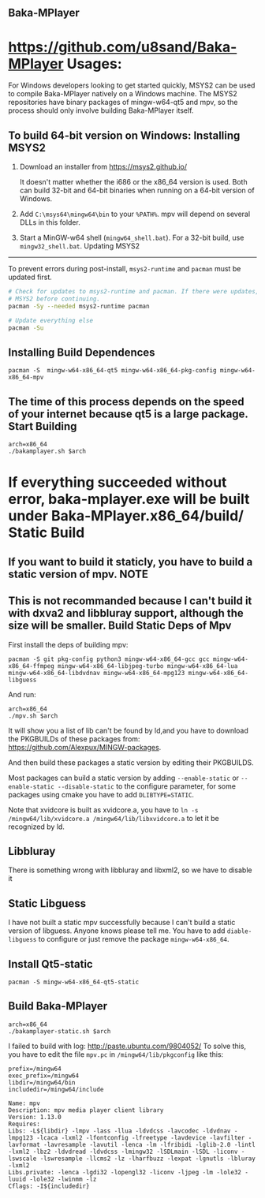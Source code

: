 Baka-MPlayer
------------
https://github.com/u8sand/Baka-MPlayer
Usages:
=======
For Windows developers looking to get started quickly, MSYS2 can be used to compile Baka-MPlayer natively on a Windows machine. The MSYS2 repositories have binary packages of mingw-w64-qt5 and mpv, so the process should only involve building Baka-MPlayer itself.

To build 64-bit version on Windows:
Installing MSYS2
----------------
1. Download an installer from https://msys2.github.io/

   It doesn't matter whether the i686 or the x86_64 version is used. Both can
   build 32-bit and 64-bit binaries when running on a 64-bit version of Windows.

2. Add ``C:\msys64\mingw64\bin`` to your ``%PATH%``. mpv will depend on several
   DLLs in this folder.

3. Start a MinGW-w64 shell (``mingw64_shell.bat``). For a 32-bit build, use
   ``mingw32_shell.bat``.
Updating MSYS2
--------------

To prevent errors during post-install, ``msys2-runtime`` and ``pacman`` must be
updated first.

```bash
# Check for updates to msys2-runtime and pacman. If there were updates, restart
# MSYS2 before continuing.
pacman -Sy --needed msys2-runtime pacman

# Update everything else
pacman -Su
```
Installing Build Dependences
----------------------
```
pacman -S  mingw-w64-x86_64-qt5 mingw-w64-x86_64-pkg-config mingw-w64-x86_64-mpv
```
The time of this process depends on the speed of your internet because qt5 is a large package.
Start Building
--------------
```
arch=x86_64
./bakamplayer.sh $arch
```
If everything succeeded without error, baka-mplayer.exe will be built under Baka-MPlayer.x86_64/build/
Static Build
============
If you want to build it staticly, you have to build a static version of mpv.
NOTE
----
This is not recommanded because I can't build it with dxva2 and libbluray support, although the size will be smaller.
Build Static Deps of Mpv
------------------------
First install the deps of building mpv:
```
pacman -S git pkg-config python3 mingw-w64-x86_64-gcc gcc mingw-w64-x86_64-ffmpeg mingw-w64-x86_64-libjpeg-turbo mingw-w64-x86_64-lua mingw-w64-x86_64-libdvdnav mingw-w64-x86_64-mpg123 mingw-w64-x86_64-libguess
```
And run:
```
arch=x86_64
./mpv.sh $arch
```
It will show you a list of lib can't be found by ld,and you have to download the PKGBUILDs of these packages from: https://github.com/Alexpux/MINGW-packages.

And then build these packages a static version by editing their PKGBUILDS.

Most packages can build a static version by adding ```--enable-static``` or ```--enable-static --disable-static``` to the configure parameter, for some packages using cmake you have to add ```DLIBTYPE=STATIC```.

Note that xvidcore is built as xvidcore.a, you have to ```ln -s /mingw64/lib/xvidcore.a /mingw64/lib/libxvidcore.a``` to let it be recognized by ld.

Libbluray
---------
There is something wrong with libbluray and libxml2, so we have to disable it

Static Libguess
---------------
I have not built a static mpv successfully because I can't build a static version of libguess. Anyone knows please tell me. You have to add ```diable-libguess``` to configure or just remove the package ```mingw-w64-x86_64```. 

Install Qt5-static
------------------
```
pacman -S mingw-w64-x86_64-qt5-static
```
Build Baka-MPlayer
------------------
```
arch=x86_64
./bakamplayer-static.sh $arch
```
I failed to build with log: http://paste.ubuntu.com/9804052/
To solve this, you have to edit the file ```mpv.pc``` in ```/mingw64/lib/pkgconfig``` like this:
```
prefix=/mingw64
exec_prefix=/mingw64
libdir=/mingw64/bin
includedir=/mingw64/include

Name: mpv
Description: mpv media player client library
Version: 1.13.0
Requires:
Libs: -L${libdir} -lmpv -lass -llua -ldvdcss -lavcodec -ldvdnav -lmpg123 -lcaca -lxml2 -lfontconfig -lfreetype -lavdevice -lavfilter -lavformat -lavresample -lavutil -lenca -lm -lfribidi -lglib-2.0 -lintl -lxml2 -lbz2 -ldvdread -ldvdcss -lmingw32 -lSDLmain -lSDL -liconv -lswscale -lswresample -llcms2 -lz -lharfbuzz -lexpat -lgnutls -lbluray -lxml2
Libs.private: -lenca -lgdi32 -lopengl32 -liconv -ljpeg -lm -lole32 -luuid -lole32 -lwinmm -lz 
Cflags: -I${includedir}
```





